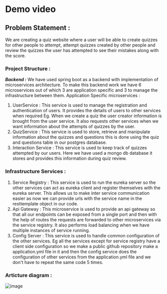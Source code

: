 # Demo video


## Problem Statement : 
We are creating a quiz website where a user will be able to create quizzes 
for other people to attempt, attempt quizzes created by other people and review the quizzes the 
user has attempted to see their mistakes along with the score. 
### Project Structure :  
***Backend :*** We have used spring boot as a backend with implementation of microservices 
architecture. 
To make this backend work we have 6 microservices out of which 3 are application specific and 
3 to manage the infrastructure between them. 
Application Specific microservices : 
1. UserService : This service is used to manage the registration and authentication of users. 
It provides the details of users to other services when required Eg. When we create a quiz 
the user creator information is brought from the user service. It also requests other 
services when we want information about the attempts of quizzes by the user. 
2. QuizService : This service is used to store, retrieve and manipulate information about the 
quizzes and questions this is done using the quiz and questions table in our postgres 
database. 
3. Interaction Service : This service is used to keep track of quizzes attempted by our 
users. Here we have used a mongo db database it stores and provides this information 
during quiz review.
### Infrastructure Services :  
1. Service Registry : This service is used to run the eureka server so the other services can 
act as eureka client and register themselves with the eureka server. This allows us to 
make inter service communication easier as now we can provide urls with the service 
name in the resttemplate object in our code.
2. Api Gateway : This microservice is used to provide an api gateway so that all our 
endpoints can be exposed from a single port and then with the help of routes the requests 
are forwarded to other microservices via the service registry. It also performs load 
balancing when we have multiple instances of service running.
3. Config Server : This service is used to handle common configuration of the other services. Eg all 
the services except for service registry have a  client side configuration so we make a public 
github repository make a application.yml file in it and then the config service does the 
configuration of other services from the application.yml file and we don't have to repeat the same 
code 5 times. 
### Articture diagram : 

![image](https://github.com/user-attachments/assets/13673421-731c-4d1b-855c-00915d5fc2ba)

